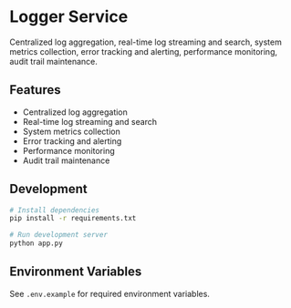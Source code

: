 # Logger Service

Centralized log aggregation, real-time log streaming and search, system metrics collection, error tracking and alerting, performance monitoring, audit trail maintenance.

## Features
- Centralized log aggregation
- Real-time log streaming and search
- System metrics collection
- Error tracking and alerting
- Performance monitoring
- Audit trail maintenance

## Development
```bash
# Install dependencies
pip install -r requirements.txt

# Run development server
python app.py
```

## Environment Variables
See `.env.example` for required environment variables.

